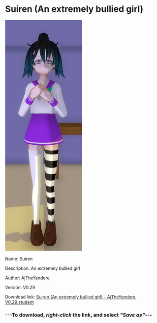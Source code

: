 # Suiren (An extremely bullied girl)

<img src = "https://raw.githubusercontent.com/Arbiter1223/Daigaku-Gurashi-Custom-Students/master/Students/Files/Suiren%20(An%20extremely%20bullied%20girl).png">

Name: Suiren

Description: An extremely bullied girl

Author: AjTheYandere

Version: V0.29

Download link: <a href="https://raw.githubusercontent.com/Arbiter1223/Daigaku-Gurashi-Custom-Students/master/Students/Files/Suiren%20(An%20extremely%20bullied%20girl)%20-%20AjTheYandere%2C%20V0.29.student">Suiren (An extremely bullied girl) - AjTheYandere, V0.29.student</a>

### ---**To download, _right-click_ the link, and select _"Save as"_**---
